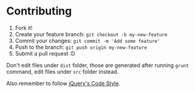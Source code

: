 # Contributing

1. Fork it!
2. Create your feature branch: `git checkout -b my-new-feature`
3. Commit your changes: `git commit -m 'Add some feature'`
4. Push to the branch: `git push origin my-new-feature`
5. Submit a pull request :D

Don't edit files under `dist` folder, those are generated after running `grunt` command, edit files under `src` folder instead.

Also remember to follow [jQuery's Code Style](http://contribute.jquery.org/style-guide/js/).